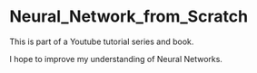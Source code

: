 # Neural_Network_from_Scratch
This is part of a Youtube tutorial series and book.

I hope to improve my understanding of Neural Networks.
